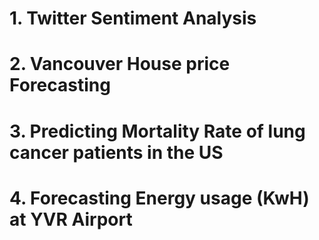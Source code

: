 # 1. Twitter Sentiment Analysis


# 2. Vancouver House price Forecasting


# 3. Predicting Mortality Rate of lung cancer patients in the US


# 4. Forecasting Energy usage (KwH) at YVR Airport 
